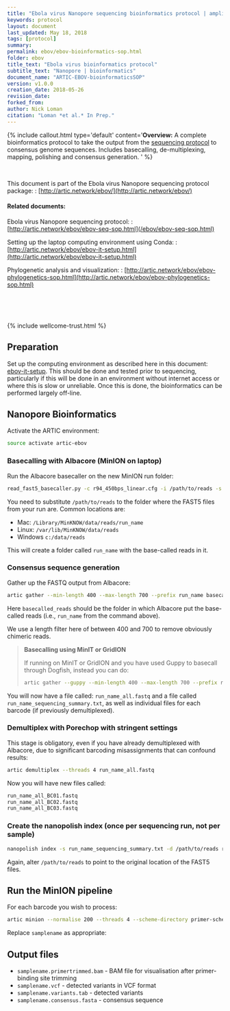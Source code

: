 ```yaml
---
title: "Ebola virus Nanopore sequencing bioinformatics protocol | amplicon, native barcoding"
keywords: protocol
layout: document
last_updated: May 18, 2018
tags: [protocol]
summary:
permalink: ebov/ebov-bioinformatics-sop.html
folder: ebov
title_text: "Ebola virus bioinformatics protocol"
subtitle_text: "Nanopore | bioinformatics"
document_name: "ARTIC-EBOV-bioinformaticsSOP"
version: v1.0.0
creation_date: 2018-05-26
revision_date: 
forked_from: 
author: Nick Loman
citation: "Loman *et al.* In Prep."
---
```


{% include callout.html
type='default'
content='**Overview:** A complete bioinformatics protocol to take the output from the [sequencing protocol](/ebov/ebov-seq-sop.html) to consensus genome sequences. Includes basecalling, de-multiplexing, mapping, polishing and consensus generation.
'
%}

<br />

This document is part of the Ebola virus Nanopore sequencing protocol package:
: [http://artic.network/ebov/](http://artic.network/ebov/)

#### Related documents:

Ebola virus Nanopore sequencing protocol:
: [http://artic.network/ebov/ebov-seq-sop.html](/ebov/ebov-seq-sop.html)

Setting up the laptop computing environment using Conda:
: [http://artic.network/ebov/ebov-it-setup.html](http://artic.network/ebov/ebov-it-setup.html)

Phylogenetic analysis and visualization:
: [http://artic.network/ebov/ebov-phylogenetics-sop.html](http://artic.network/ebov/ebov-phylogenetics-sop.html)


<br /><br /><br />

{% include wellcome-trust.html %}

<div class="pagebreak"> </div>

## Preparation

Set up the computing environment as described here in this document: [ebov-it-setup](ebov-it-setup.html). This should be done and tested prior to sequencing, particularly if this will be done in an environment without internet access or where this is slow or unreliable. Once this is done, the bioinformatics can be performed largely off-line. 

## Nanopore Bioinformatics

Activate the ARTIC environment:

```bash
source activate artic-ebov
```

### Basecalling with Albacore (MinION on laptop)

Run the Albacore basecaller on the new MinION run folder:

```bash
read_fast5_basecaller.py -c r94_450bps_linear.cfg -i /path/to/reads -s run_name -o fastq -t 4 -r --barcoding
````

You need to substitute `/path/to/reads` to the folder where the FAST5 files from your
run are. Common locations are:

   - Mac: ```/Library/MinKNOW/data/reads/run_name```
   - Linux: ```/var/lib/MinKNOW/data/reads```
   - Windows ```c:/data/reads```
   
This will create a folder called `run_name` with the base-called reads in it.

### Consensus sequence generation

Gather up the FASTQ output from Albacore:

```bash
artic gather --min-length 400 --max-length 700 --prefix run_name basecalled_reads
```

Here `basecalled_reads` should be the folder in which Albacore put the base-called reads (i.e., `run_name` from the command above).

We use a length filter here of between 400 and 700 to remove obviously chimeric reads.

> **Basecalling using MinIT or GridION**
> 
> If running on MinIT or GridION and you have used Guppy to basecall through Dogfish, instead you can do:
> 
> ```bash
> artic gather --guppy --min-length 400 --max-length 700 --prefix run_name /data/basecalled/path/to/reads
> ```

You will now have a file called: ``run_name_all.fastq``
and a file called ``run_name_sequencing_summary.txt``, 
as well as individual files for each barcode (if previously demultiplexed).

### Demultiplex with Porechop with stringent settings

This stage is obligatory, even if you have already demultiplexed with Albacore, due to
significant barcoding misassignments that can confound results:

```bash
artic demultiplex --threads 4 run_name_all.fastq
```

Now you will have new files called:

```bash
run_name_all_BC01.fastq
run_name_all_BC02.fastq
run_name_all_BC03.fastq
```

### Create the nanopolish index (once per sequencing run, not per sample)

```bash
nanopolish index -s run_name_sequencing_summary.txt -d /path/to/reads run_name_all.fastq
```

Again, alter ``/path/to/reads`` to point to the original location of the FAST5 files.

## Run the MinION pipeline

For each barcode you wish to process:

```bash
artic minion --normalise 200 --threads 4 --scheme-directory primer-schemes --read-file run_name_final_NB01.fastq --nanopolish-read-file run_name_all.fastq ZaireEbola/V2 samplename
```

Replace ``samplename`` as appropriate:

## Output files

   * ``samplename.primertrimmed.bam`` - BAM file for visualisation after primer-binding site trimming
   * ``samplename.vcf`` - detected variants in VCF format
   * ``samplename.variants.tab`` - detected variants
   * ``samplename.consensus.fasta`` - consensus sequence

